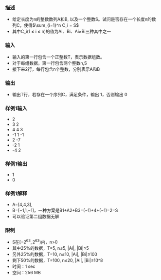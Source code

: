 ### 描述

- 给定长度为n的整数数列A和B, 以及一个整数S。试问是否存在一个长度n的数列C，使得$\sum_{i=1}^n C_i = S$
- 其中C_i(1 ≤ i ≤ n)的值为Ai、Bi、Ai×Bi三种其中之一

### 输入

- 输入的第一行包含一个正整数T，表示数据组数。
- 对于每组数据，第一行包含两个整数n,S
- 接下来2行，每行包含n个整数，分别表示A和B

### 输出

- 输出T行，若存在一个序列C，满足条件，输出 1，否则输出 0

### 样例1输入

- 2
- 3 2
- 4 4 3
- -1 1 -1
- 2 -7
- -2 1
- -4 2

### 样例1输出

- 1
- 0

### 样例1解释

- A=[4,4,3],
- B=[−1,1,−1]，一种方案是B1+A2+B3=(−1)+4+(−1)=2=S
- 可以验证第二组数据无解

### 限制

- S在$[−2^63, 2^63)$内，n>0
- 其中25%的数据，T=5, n≤5, |Ai|, |Bi|≤5
- 另外25%的数据，T=10, n≤10, |Ai|, |Bi|≤100
- 剩下50%的数据，T=100, n≤20, |Ai|, |Bi|≤10^8
- 时间：1 sec
- 空间：256 MB
